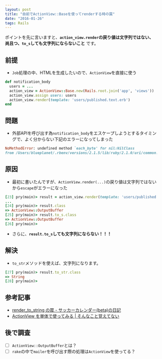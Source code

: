 ```yaml
---
layout: post
title: "自前でActionView::Baseを使ってrenderする時の罠"
date: "2016-01-26"
tags: Rails
---
```


ポイントを先に言いますと、**`action_view.render`の戻り値は文字列ではない、尚且つ、`to_s`しても文字列にならないこと** です。

## 前提
- `Job`処理の中、HTMLを生成したいので、`ActionView`を直接に使う

```ruby
def notification_body
  users = ...
  action_view = ActionView::Base.new(Rails.root.join('app', 'views'))
  action_view.assign users: users
  action_view.render(template: 'users/published.text.erb')
end
```

## 問題
- 外部APIを呼び出す為`notification_body`をエスケープしようとするタイミングで、よく分からない下記のエラーになってしまった

```ruby
NoMethodError: undefined method `each_byte' for nil:NilClass
from /Users/blueplanet/.rbenv/versions/2.1.5/lib/ruby/2.1.0/uri/common.rb:307:in `block in escape'
```

## 原因
- 最初に書いたんですが、`ActionView.render(...)`の戻り値は文字列ではないから`escape`がエラーになった

```ruby
[23] pry(main)> result = action_view.render(template: 'users/published.text.erb')
...
[24] pry(main)> result.class
=> ActionView::OutputBuffer
[25] pry(main)> result.to_s.class
=> ActionView::OutputBuffer
[26] pry(main)>
```

- さらに、**`result.to_s`しても文字列にならない！！！**

## 解決
- `to_str`メソッドを使えば、文字列になります。

```ruby
[27] pry(main)> result.to_str.class
=> String
[28] pry(main)>
```

## 参考記事
- [render_to_string の罠 - サッカーカレンダー(beta)の日記](http://d.hatena.ne.jp/scalendar/20140806/1407322110)
- [ActionView を単体で使ってみる | そんなこと覚えてない](http://blog.eiel.info/blog/2014/07/18/action-view/)

## 後で調査
- [ ] `ActionView::OutputBuffer`とは？
- [ ] `rake`の中で`mailer`を呼び出す際の処理は`ActionView`を使ってる？

